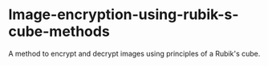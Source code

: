 # Image-encryption-using-rubik-s-cube-methods
A method to encrypt and decrypt images using principles of a Rubik's cube.
